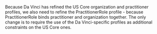 Because Da Vinci has refined the US Core organization and practitioner profiles, we also need to refine the PractitionerRole profile - because PractitionerRole binds practitioner and organization together.  The only change is to require the use of the Da Vinci-specific profiles as additional constraints on the US Core ones.

